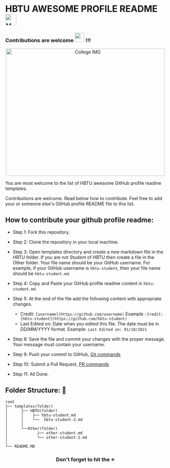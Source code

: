 <h1>HBTU AWESOME PROFILE README <img src="https://camo.githubusercontent.com/8dd1044426df54e4ae42f9df9d1957f058c02333f8776e66dc6d371a442529af/68747470733a2f2f656d6f6a69732e736c61636b6d6f6a69732e636f6d2f656d6f6a69732f696d616765732f313539333535353338392f393537392f626c6f625f657863697465642e6769663f31353933353535333839" alt="yo"  height="35" /></h1>

<h3>Contributions are welcome <img src="https://media.giphy.com/media/WUlplcMpOCEmTGBtBW/giphy.gif" width="30"> !!!</h3>

<p align="center">
<a href="#"><img src="https://github.com/rock12231/HBTU-AWESOME-PROFILE-README/master/cover.jpg" alt="College IMG" width="500" height="400"></a>
</p>

You are most welcome to the list of HBTU awesome GitHub profile readme templates.

Contributions are welcome. Read below how to contribute. Feel free to add your or someone else's GitHub profile README file to this list.


## How to contribute your github profile readme:

* Step 1: Fork this repository.

* Step 2: Clone the repository in your local machine.

* Step 3: Open templates directory and create a new markdown file in the HBTU folder. If you are not Student of HBTU then create a file in the Other folder. Your file name should be your GitHub username.  For example, if your GitHub username is `hbtu-student`, then your file name should be `hbtu-student.md`.

* Step 4: Copy and Paste your GitHub profile readme content in `hbtu-student.md`.

* Step 5: At the end of the file add the following content with appropriate changes.

  - Credit: `[username](https://github.com/username)` Example : `Credit:[hbtu-student](https://github.com/hbtu-student)`
  - Last Edited on: Date when you edited this file. The date must be in DD/MM/YYYY format. Example: `Last Edited on: 01/10/2021`

- Step 8: Save the file and commit your changes with the proper message. Your message must contain your username.

- Step 9: Push your commit to GitHub, [Git commands](https://github.com/rock12231/HBTU-AWESOME-PROFILE-README/blob/master/contribution.md)

- Step 10: Submit a Pull Request, [PR commands](https://github.com/rock12231/HBTU-AWESOME-PROFILE-README/blob/master/contribution.md)

- Step 11: All Done.


## Folder Structure: 📁

```
root
├── templates(folder)
│      ├── HBTU(folder)
│      │    ├── hbtu-student.md
│      │    └──  hbtu-student-2.md
│      │
│      └──Other(folder)     
│             ├── other-student.md
│             └── other-student-2.md
│
└── README.MD
```

<h3 align="center" >Don't forget to hit the ⭐</h3>
